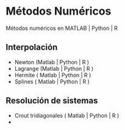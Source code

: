 # Métodos Numéricos

Métodos numéricos en MATLAB | Python | R

## Interpolación

  - Newton (Matlab | Python | R )
  - Lagrange (Matlab | Python | R )
  - Hermite ( Matlab | Python | R )
  -  Splines ( Matlab | Python | R )


## Resolución de sistemas

  - Crout tridiagonales ( Matlab | Python | R )
  - 
